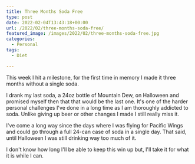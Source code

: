 ```yaml
---
title: Three Months Soda Free
type: post
date: 2022-02-04T13:43:18+00:00
url: /2022/02/three-months-soda-free/
featured_image: /images/2022/02/three-months-soda-free.jpg
categories:
  - Personal
tags:
  - Diet

---
```

This week I hit a milestone, for the first time in memory I made it three months without a single soda.

I drank my last soda, a 24oz bottle of Mountain Dew, on Halloween and promised myself then that that would be the last one. It's one of the harder personal challenges I've done in a long time as I am thoroughly addicted to soda. Unlike giving up beer or other changes I made I still really miss it.

I've come a long way since the days where I was flying for Pacific Wings and could go through a full 24-can case of soda in a single day. That said, until Halloween I was still drinking way too much of it.

I don't know how long I'll be able to keep this win up but, I'll take it for what it is while I can.